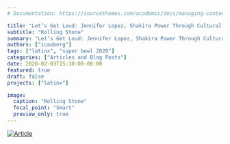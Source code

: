 ```yaml
---
# Documentation: https://sourcethemes.com/academic/docs/managing-content/

title: "Let’s Get Loud: Jennifer Lopez, Shakira Power Through Cultural Minefield During Super Bowl Halftime Show"
subtitle: "Rolling Stone"
summary: "Let’s Get Loud: Jennifer Lopez, Shakira Power Through Cultural Minefield During Super Bowl Halftime Show"
authors: ["icaoberg"]
tags: ["latinx", "super bowl 2020"]
categories: ["Articles and Blog Posts"]
date: 2020-02-03T15:30:00-00:00
featured: true
draft: false
projects: ["latinx"]

image:
  caption: "Rolling Stone"
  focal_point: "Smart"
  preview_only: true
---
```


[![Article](./article.png)](https://www.rollingstone.com/music/music-latin/super-bowl-2020-halftime-jennifer-lopez-shakira-946734/)
